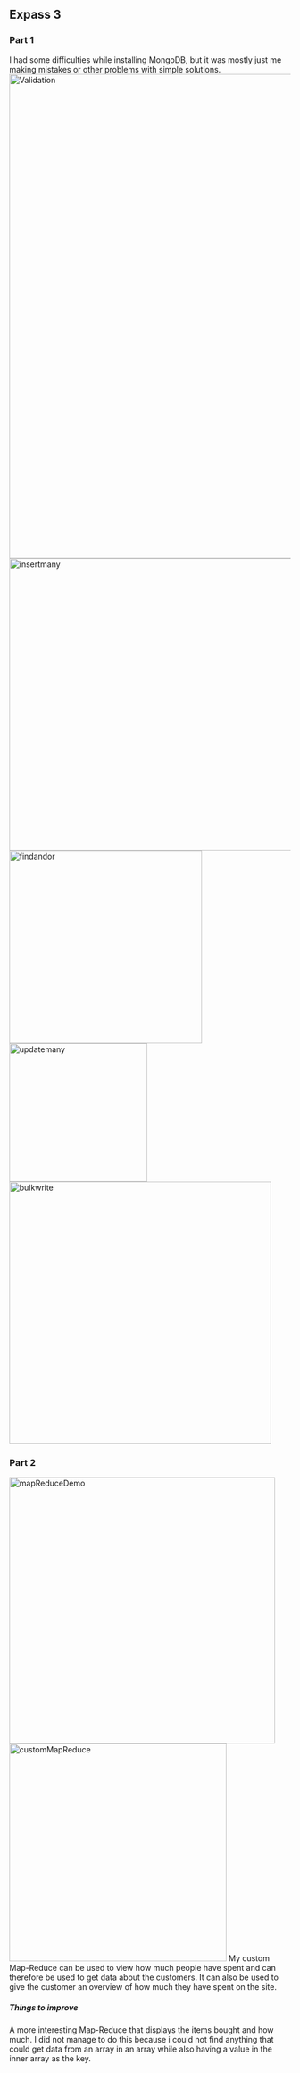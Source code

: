 ## Expass 3
### Part 1
I had some difficulties while installing MongoDB, but it was mostly just me making mistakes
or other problems with simple solutions.
<img width="865" alt="Validation" src="https://user-images.githubusercontent.com/54099528/192022784-0542af74-a75b-4799-90d3-5b23074d09ab.png">
<img width="522" alt="insertmany" src="https://user-images.githubusercontent.com/54099528/192022957-82b689b9-c1ec-4bc2-aea8-87ec7c76de5d.png">
<img width="345" alt="findandor" src="https://user-images.githubusercontent.com/54099528/192023053-b4ce9e90-240c-404f-8829-f59c745479ec.png">
<img width="247" alt="updatemany" src="https://user-images.githubusercontent.com/54099528/192023170-643129a0-b586-4a09-884f-06e4fa3a53bd.png">
<img width="469" alt="bulkwrite" src="https://user-images.githubusercontent.com/54099528/192023313-67496104-c02d-42e4-bb5f-e7b286abd907.png">

### Part 2
<img width="476" alt="mapReduceDemo" src="https://user-images.githubusercontent.com/54099528/192030504-0ec11c55-ddb0-471f-986e-33682a2a3571.png">
<img width="389" alt="customMapReduce" src="https://user-images.githubusercontent.com/54099528/192041711-2d44c7bf-2fdf-43b0-8923-f6ba85fbe30a.png">
My custom Map-Reduce can be used to view how much people have spent and can therefore be used to get data about the customers.
It can also be used to give the customer an overview of how much they have spent on the site.

##### Things to improve
A more interesting Map-Reduce that displays the items bought and how much.
I did not manage to do this because i could not find anything that could get data from an array in an array 
while also having a value in the inner array as the key.
